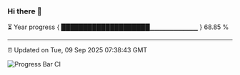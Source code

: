 ### Hi there 👋

⏳ Year progress { ████████████████████▁▁▁▁▁▁▁▁▁▁ } 68.85 %

---

⏰ Updated on Tue, 09 Sep 2025 07:38:43 GMT

![Progress Bar CI](https://github.com/IshwaranRudhara/GIT-ACTION/workflows/Progress%20Bar%20CI/badge.svg)
